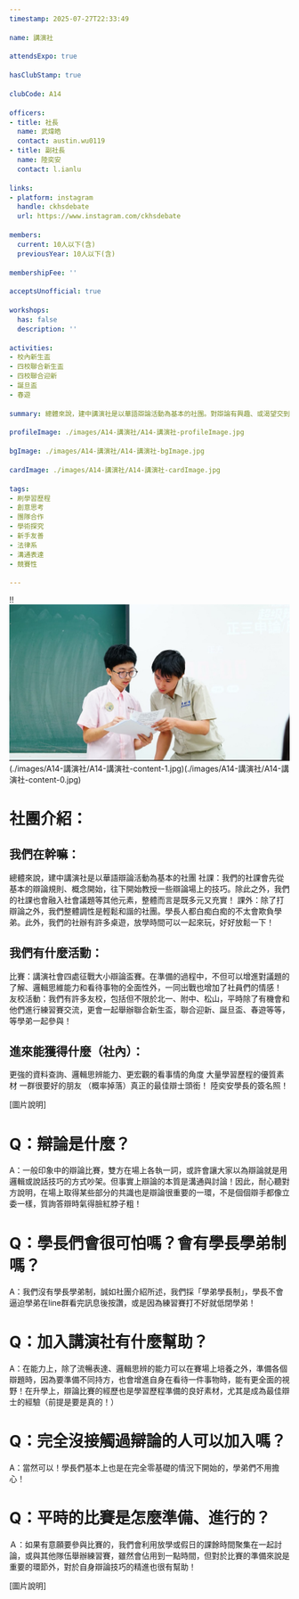 ```yaml
---
timestamp: 2025-07-27T22:33:49

name: 講演社

attendsExpo: true

hasClubStamp: true

clubCode: A14

officers:
- title: 社長
  name: 武煒皓
  contact: austin.wu0119
- title: 副社長
  name: 陸奕安
  contact: l.ianlu

links:
- platform: instagram
  handle: ckhsdebate
  url: https://www.instagram.com/ckhsdebate

members:
  current: 10人以下(含)
  previousYear: 10人以下(含)

membershipFee: ''

acceptsUnofficial: true

workshops:
  has: false
  description: ''

activities:
- 校內新生盃
- 四校聯合新生盃
- 四校聯合迎新
- 誕旦盃
- 春遊

summary: 總體來說，建中講演社是以華語辯論活動為基本的社團。對辯論有興趣、或渴望交到好朋友的學弟加建講！！！！

profileImage: ./images/A14-講演社/A14-講演社-profileImage.jpg

bgImage: ./images/A14-講演社/A14-講演社-bgImage.jpg

cardImage: ./images/A14-講演社/A14-講演社-cardImage.jpg

tags:
- 刷學習歷程
- 創意思考
- 團隊合作
- 學術探究
- 新手友善
- 法律系
- 溝通表達
- 競賽性

---
```


!!![圖片說明](./images/A14-講演社/A14-講演社-content-2.jpg)(./images/A14-講演社/A14-講演社-content-1.jpg)(./images/A14-講演社/A14-講演社-content-0.jpg) 
# 社團介紹：
## 我們在幹嘛：
總體來說，建中講演社是以華語辯論活動為基本的社團
社課：我們的社課會先從基本的辯論規則、概念開始，往下開始教授一些辯論場上的技巧。除此之外，我們的社課也會融入社會議題等其他元素，整體而言是既多元又充實！
課外：除了打辯論之外，我們整體調性是輕鬆和諧的社團。學長人都白痴白痴的不太會欺負學弟。此外，我們的社辦有許多桌遊，放學時間可以一起來玩，好好放鬆一下！
## 我們有什麼活動：
比賽：講演社會四處征戰大小辯論盃賽。在準備的過程中，不但可以增進對議題的了解、邏輯思維能力和看待事物的全面性外，一同出戰也增加了社員們的情感！
友校活動：我們有許多友校，包括但不限於北一、附中、松山，平時除了有機會和他們進行練習賽交流，更會一起舉辦聯合新生盃，聯合迎新、誕旦盃、春遊等等，等學弟一起參與！
## 進來能獲得什麼（社內）：
更強的資料查詢、邏輯思辨能力、更宏觀的看事情的角度
大量學習歷程的優質素材
一群很要好的朋友
（概率掉落）真正的最佳辯士頭銜！
陸奕安學長的簽名照！


[圖片說明] 
# Q：辯論是什麼？
A：一般印象中的辯論比賽，雙方在場上各執一詞，或許會讓大家以為辯論就是用邏輯或說話技巧的方式吵架。但事實上辯論的本質是溝通與討論！因此，耐心聽對方說明，在場上取得某些部分的共識也是辯論很重要的一環，不是個個辯手都像立委一樣，質詢答辯時氣得臉紅脖子粗！

# Q：學長們會很可怕嗎？會有學長學弟制嗎？
A：我們沒有學長學弟制，誠如社團介紹所述，我們採「學弟學長制」，學長不會逼迫學弟在line群看完訊息後按讚，或是因為練習賽打不好就低閉學弟！

# Q：加入講演社有什麼幫助？
A：在能力上，除了流暢表達、邏輯思辨的能力可以在賽場上培養之外，準備各個辯題時，因為要準備不同持方，也會增進自身在看待一件事物時，能有更全面的視野！在升學上，辯論比賽的經歷也是學習歷程準備的良好素材，尤其是成為最佳辯士的經驗（前提是要是真的！）

# Q：完全沒接觸過辯論的人可以加入嗎？
A：當然可以！學長們基本上也是在完全零基礎的情況下開始的，學弟們不用擔心！

# Q：平時的比賽是怎麼準備、進行的？
Ａ：如果有意願要參與比賽的，我們會利用放學或假日的課餘時間聚集在一起討論，或與其他隊伍舉辦練習賽，雖然會佔用到一點時間，但對於比賽的準備來說是重要的環節外，對於自身辯論技巧的精進也很有幫助！

[圖片說明] 

